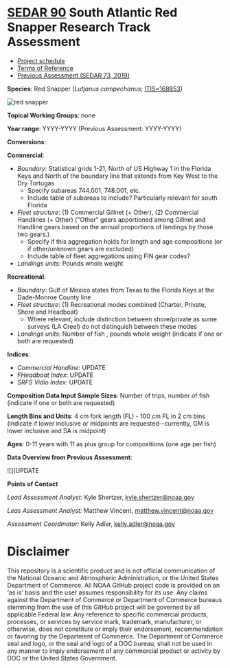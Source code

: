 
# [SEDAR 90](https://sedarweb.org/assessments/sedar-90-south-atlantic-red-snapper/) South Atlantic Red Snapper Research Track Assessment

+ [Project schedule](https://sedarweb.org/documents/sedar-90-south-atlantic-red-snapper-project-schedule-pdf/)
+ [Terms of Reference](https://sedarweb.org/documents/sedar-90-south-atlantic-red-snapper-terms-of-reference-pdf/)
+ [Previous Assessment (SEDAR 73, 2019)](https://sedarweb.org/assessments/sedar-73/)

**Species**:
Red Snapper (*Lutjanus campechanus*; [ITIS=168853](https://www.itis.gov/servlet/SingleRpt/SingleRpt?search_topic=TSN&search_value=168853#null))

![red snapper](https://github.com/user-attachments/assets/a57c0f7e-d709-4730-9335-ce5381062f02)

**Topical Working Groups**: none

**Year range**: YYYY-YYYY (Previous Assessment: YYYY-YYYY)

**Conversions**:

**Commercial**:  
  + *Boundary*: Statistical grids 1-21, North of US Highway 1 in the Florida Keys and North of the boundary line that extends from Key West to the Dry Tortugas
      + Specify subareas 744.001, 748.001, etc.
      + Include table of subareas to include? Particularly relevant for south Florida
  + *Fleet structure*: (1) Commercial Gillnet (+ Other), (2) Commercial Handlines (+ Other)
  ("Other" gears apportioned among Gillnet and Handline gears based on the annual proportions of landings by those two gears.)
      + Specify if this aggregation holds for length and age compositions (or if other/unknown gears are excluded)
      + Include table of fleet aggregations using FIN gear codes?
  + *Landings units*: Pounds whole weight

**Recreational**:  
  + *Boundary*: Gulf of Mexico states from Texas to the Florida Keys at the Dade-Monroe County line
  + *Fleet structure*: (1) Recreational modes combined (Charter, Private, Shore and Headboat)  
      + Where relevant, include distinction between shore/private as some surveys (LA Creel) do not distinguish between these modes  
  + *Landings units*: Number of fish , pounds whole weight (indicate if one or both are requested)

**Indices**:  
  + *Commercial Handline*: UPDATE
  + *FHeadboat Index*: UPDATE    
  + *SRFS Vidio Index*: UPDATE


**Composition Data Input Sample Sizes**: Number of trips, number of fish (indicate if one or both are requested)

**Length Bins and Units**: 4 cm fork length (FL) - 100 cm FL in 2 cm bins (indicate if lower inclusive or midpoints are requested--currently, GM is lower inclusive and SA is midpoint)

**Ages**: 0-11 years with 11 as plus group for compositions (one age per fish)

**Data Overview from Previous Assessment**:

![](UPDATE


**Points of Contact**

*Lead Assessment Analyst:* Kyle Shertzer, kyle.shertzer@noaa.gov

*Leas Assessment Analyst:* Matthew Vincent, matthew.vincent@noaa.gov

*Assessment Coordinator:* Kelly Adler, kelly.adler@noaa.gov

# Disclaimer

This repository is a scientific product and is not official communication of the National Oceanic and Atmospheric Administration, or the United States Department of Commerce. All NOAA GitHub project code is provided on an ‘as is’ basis and the user assumes responsibility for its use. Any claims against the Department of Commerce or Department of Commerce bureaus stemming from the use of this GitHub project will be governed by all applicable Federal law. Any reference to specific commercial products, processes, or services by service mark, trademark, manufacturer, or otherwise, does not constitute or imply their endorsement, recommendation or favoring by the Department of Commerce. The Department of Commerce seal and logo, or the seal and logo of a DOC bureau, shall not be used in any manner to imply endorsement of any commercial product or activity by DOC or the United States Government.
